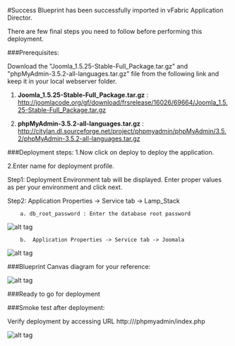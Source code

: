 #Success
Blueprint has been successfully imported in  vFabric Application Director. 

There are  few final steps you need to follow before performing this deployment.

###Prerequisites:

Download the "Joomla_1.5.25-Stable-Full_Package.tar.gz" and "phpMyAdmin-3.5.2-all-languages.tar.gz" file from the following link and keep it in your local webserver folder.

1. **Joomla_1.5.25-Stable-Full_Package.tar.gz** : 
    http://joomlacode.org/gf/download/frsrelease/16026/69664/Joomla_1.5.25-Stable-Full_Package.tar.gz

2. **phpMyAdmin-3.5.2-all-languages.tar.gz** :
    http://citylan.dl.sourceforge.net/project/phpmyadmin/phpMyAdmin/3.5.2/phpMyAdmin-3.5.2-all-languages.tar.gz

###Deployment steps:
1.Now click on deploy to deploy the application.

2.Enter name for deployment profile.

Step1: Deployment Environment tab will be displayed. Enter proper values as per your environment and click next.

Step2: Application Properties -> Service tab -> Lamp_Stack
	
		a. db_root_password : Enter the database root password

![alt tag](https://raw.github.com/vmware-applicationdirector/solutions-import-beta/Joomla-Blueprint-50/Service-Property-LampStack.png)

		b.  Application Properties -> Service tab -> Joomala

![alt tag](https://raw.github.com/vmware-applicationdirector/solutions-import-beta/Joomla-Blueprint-50/Service-Property-Joomla.png)
	
	
###Blueprint Canvas diagram for your reference: 

![alt tag](https://raw.github.com/vmware-applicationdirector/solutions-import-beta/Joomla-Blueprint-50/Joomla-Blueprint-50-Blueprint-Canvas.png)

###Ready to go for deployment

###Smoke test after deployment:

Verify deployment by accessing URL http://<IP of your deployed system>/phpmyadmin/index.php
	
![alt tag](https://raw.github.com/vmware-applicationdirector/solutions-import-beta/Joomla-Blueprint-50/Smoke%20Test.JPG)


 










 








